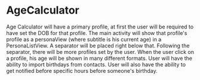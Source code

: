 # AgeCalculator
Age Calculator will have a primary profile, at first the user will be required to have set the DOB for that profile. The main activity will show that profile's profile as a personaView (where subtitle is his current age) in a PersonaListView. A separator will be placed right below that. Following the separator, there will be more profiles set by the user.
When the user click on a profile, his age will be shown in many different formats.
User will have the ability to import birthdays from contacts.
User will also have the ability to get notified before specific hours before someone's birthday.
